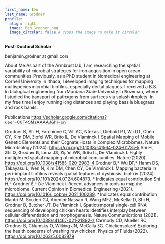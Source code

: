 ```yaml
---
first_name: Ben
last_name: Grodner
profile:
  align: right
  image: Ben_Grodner.png
  image_circular: false # crops the image to make it circular
---
```


**Post-Doctoral Scholar**

benjamin.grodner at gmail.com 


About Me
As part of the Armbrust lab, I am researching the spatial variability of microbial strategies for iron acquisition in open ocean communities. Previously, as a PhD student in biomedical engineering at Cornell University in Ithaca, I developed imaging techniques for mapping multispecies microbial biofilms, especially dental plaques. I received a B.S. in biological engineering from Montana State University in Bozeman, where I studied the transport of pathogens from surfaces via splash droplets. In my free time I enjoy running long distances and playing bass in bluegrass and rock bands. 

Publications
https://scholar.google.com/citations?user=00F4SMsAAAAJ&hl=en

Grodner B, Shi H, Farchione O, Vill AC, Ntekas I, Diebold PJ, Wu DT, Chen CY, Kim DM, Zipfel WR, Brito IL, De Vlaminck I. Spatial Mapping of Mobile Genetic Elements and their Cognate Hosts in Complex Microbiomes. Nature Microbiology (2024). https://doi.org/10.1038/s41564-024-01735-5
Shi H, Shi Q, Grodner B, Lenz JS, Zipfel WR, Brito IL, De Vlaminck I. Highly multiplexed spatial mapping of microbial communities. Nature (2020). https://doi.org/10.1038/s41586-020-2983-4
Grodner B,* Wu DT,* Hahm DS, Takayasu L, Wen N, Kim DM, Chen CY, De Vlaminck I. Mapping bacteria in peri-implant biofilms reveals spatial features of dysbiosis. bioRxiv (2024). https://doi.org/10.1101/2024.07.24.604873. * Indicates equal contribution
Shi H,* Grodner B,* De Vlaminck I. Recent advances in tools to map the microbiome. Current Opinion in Biomedical Engineering (2021). https://doi.org/10.1016/j.cobme.2021.100289. * Indicates equal contribution
Mantri M, Scuderi GJ, Abedini-Nassab R, Wang MFZ, McKellar D, Shi H, Grodner B, Butcher JT, De Vlaminck I. Spatiotemporal single-cell RNA sequencing of developing chicken hearts identifies interplay between cellular differentiation and morphogenesis. Nature Communications (2021). https://doi.org/10.1038/s41467-021-21892-z
Carmody CD, Mueller RC, Grodner B, Chlumsky O, Wilking JN, McCalla SG. Chickensplash! Exploring the health concerns of washing raw chicken. Physics of Fluids (2022). https://doi.org/10.1063/5.0083979

